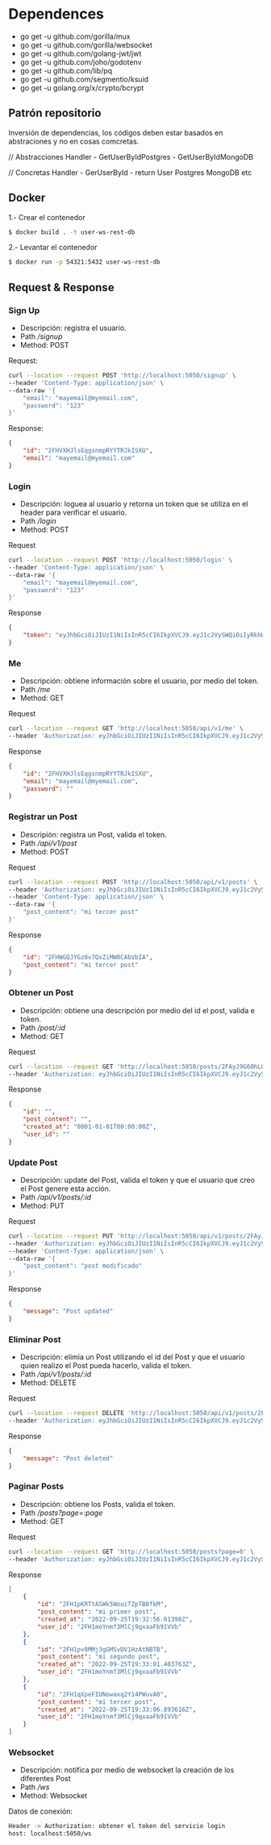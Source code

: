 # Dependences

* go get -u github.com/gorilla/mux
* go get -u github.com/gorilla/websocket
* go get -u github.com/golang-jwt/jwt
* go get -u github.com/joho/godotenv
* go get -u github.com/lib/pq
* go get -u github.com/segmentio/ksuid
* go get -u golang.org/x/crypto/bcrypt

## Patrón repositorio

Inversión de dependencias, los códigos deben estar basados en abstraciones y no en cosas comcretas.

// Abstracciones
Handler - GetUserByIdPostgres 
        - GetUserByIdMongoDB

// Concretas
Handler - GerUserById - return User
          Postgres
          MongoDB
          etc 

## Docker 

1.- Crear el contenedor 
```bash 
$ docker build . -t user-ws-rest-db 
```

2.- Levantar el contenedor
```bash
$ docker run -p 54321:5432 user-ws-rest-db
```

## Request & Response 

### Sign Up

- Descripción: registra el usuario.
- Path */signup*
- Method: POST

Request:
```bash 
curl --location --request POST 'http://localhost:5050/signup' \
--header 'Content-Type: application/json' \
--data-raw '{
    "email": "mayemail@myemail.com",
    "password": "123"
}'
```
Response:
```json 
{
    "id": "2FHVXHJlsEqgsnmpRYYTRJkISXU",
    "email": "mayemail@myemail.com"
}
```

### Login
- Descripción: loguea al usuario y retorna un token que se utiliza en el header para verificar el usuario. 
- Path */login*
- Method: POST

Request
```bash
curl --location --request POST 'http://localhost:5050/login' \
--header 'Content-Type: application/json' \
--data-raw '{
    "email": "mayemail@myemail.com",
    "password": "123"
}'
```
Response 
```json
{
    "token": "eyJhbGciOiJIUzI1NiIsInR5cCI6IkpXVCJ9.eyJ1c2VySWQiOiIyRkhWWEhKbHNFcWdzbm1wUllZVFJKa0lTWFUiLCJleHAiOjE2NjQzMjE5ODJ9.yijMTmkFBj55IaVhtZ8tFZkxKSy9KwecR2959ufrSro"
}
```

### Me
- Descripción: obtiene información sobre el usuario, por medio del token.
- Path */me*
- Method: GET

Request
```bash 
curl --location --request GET 'http://localhost:5050/api/v1/me' \
--header 'Authorization: eyJhbGciOiJIUzI1NiIsInR5cCI6IkpXVCJ9.eyJ1c2VySWQiOiIyRkF5RWphVVpIaTUzRzMxeXZyQXdaaW5PR3AiLCJleHAiOjE2NjQxMjE4Nzd9.UtznSz25D4d7kSqA8G8LIO-TmamSpl5P1L_-dDEP51w'
```

Response
```json
{
    "id": "2FHVXHJlsEqgsnmpRYYTRJkISXU",
    "email": "mayemail@myemail.com",
    "password": ""
}
```

### Registrar un Post
- Descripión: registra un Post, valida el token.
- Path */api/v1/post*
- Method: POST

Request
```bash 
curl --location --request POST 'http://localhost:5050/api/v1/posts' \
--header 'Authorization: eyJhbGciOiJIUzI1NiIsInR5cCI6IkpXVCJ9.eyJ1c2VySWQiOiIyRkhWWEhKbHNFcWdzbm1wUllZVFJKa0lTWFUiLCJleHAiOjE2NjQzMjE5ODJ9.yijMTmkFBj55IaVhtZ8tFZkxKSy9KwecR2959ufrSro' \
--header 'Content-Type: application/json' \
--data-raw '{
    "post_content": "mi tercer post"
}'
```
Response
```json
{
    "id": "2FHWGQJYGz0v7QxZiMW0CAbVbIA",
    "post_content": "mi tercer post"
}
```

### Obtener un Post
- Descripción: obtiene una descripción por medio del id el post, valida e token.
- Path */post/:id*
- Method: GET

Request 
```bash
curl --location --request GET 'http://localhost:5050/posts/2FAyJ9G60hL0ZAMSZoDhD9dVFp5' \
--header 'Authorization: eyJhbGciOiJIUzI1NiIsInR5cCI6IkpXVCJ9.eyJ1c2VySWQiOiIyRkhWWEhKbHNFcWdzbm1wUllZVFJKa0lTWFUiLCJleHAiOjE2NjQzMjE5ODJ9.yijMTmkFBj55IaVhtZ8tFZkxKSy9KwecR2959ufrSro'
```

Response 
```json 
{
    "id": "",
    "post_content": "",
    "created_at": "0001-01-01T00:00:00Z",
    "user_id": ""
}
```

### Update Post
- Descripción: update del Post, valida el token y que el usuario que creo el Post genere esta acción.
- Path */api/v1/posts/:id*
- Method: PUT

Request 
```bash 
curl --location --request PUT 'http://localhost:5050/api/v1/posts/2FAyJ9G60hL0ZAMSZoDhD9dVFp5' \
--header 'Authorization: eyJhbGciOiJIUzI1NiIsInR5cCI6IkpXVCJ9.eyJ1c2VySWQiOiIyRkhWWEhKbHNFcWdzbm1wUllZVFJKa0lTWFUiLCJleHAiOjE2NjQzMjE5ODJ9.yijMTmkFBj55IaVhtZ8tFZkxKSy9KwecR2959ufrSro' \
--header 'Content-Type: application/json' \
--data-raw '{
    "post_content": "post modificado"
}'
```

Response 

```json 
{
    "message": "Post updated"
}
```

### Eliminar Post 
- Descripción: elimia un Post utilizando el id del Post y que el usuario quien realizo el Post pueda hacerlo, valida el token.
- Path */api/v1/posts/:id*
- Method: DELETE

Request 
```bash 
curl --location --request DELETE 'http://localhost:5050/api/v1/posts/2FAyJ9G60hL0ZAMSZoDhD9dVFp5' \
--header 'Authorization: eyJhbGciOiJIUzI1NiIsInR5cCI6IkpXVCJ9.eyJ1c2VySWQiOiIyRkhWWEhKbHNFcWdzbm1wUllZVFJKa0lTWFUiLCJleHAiOjE2NjQzMjE5ODJ9.yijMTmkFBj55IaVhtZ8tFZkxKSy9KwecR2959ufrSro' 
```

Response 
```json
{
    "message": "Post deleted"
}
```

### Paginar Posts
- Descripción: obtiene los Posts, valida el token. 
- Path */posts?page=:page*
- Method: GET

Request 
```bash
curl --location --request GET 'http://localhost:5050/posts?page=0' \
--header 'Authorization: eyJhbGciOiJIUzI1NiIsInR5cCI6IkpXVCJ9.eyJ1c2VySWQiOiIyRkgxbW9Zbm1mM01sQ2o5cXhhYUZiOTFWVmIiLCJleHAiOjE2NjQzMDcxNjB9.yEPTYBTxe5eIgOLtm48CL-Jl0OaAPDUQ5KROS1NAZTg'
```

Response
```json 
[
    {
        "id": "2FH1pKRTtASWk5WouiTZpTB8fkM",
        "post_content": "mi primer post",
        "created_at": "2022-09-25T19:32:56.01398Z",
        "user_id": "2FH1moYnmf3MlCj9qxaaFb91VVb"
    },
    {
        "id": "2FH1pv8MMj3gGMSvDV1HzAtNBTB",
        "post_content": "mi segundo post",
        "created_at": "2022-09-25T19:33:01.403763Z",
        "user_id": "2FH1moYnmf3MlCj9qxaaFb91VVb"
    },
    {
        "id": "2FH1qXpeFIUNowaxq2Y14PWuvA0",
        "post_content": "mi tercer post",
        "created_at": "2022-09-25T19:33:06.893616Z",
        "user_id": "2FH1moYnmf3MlCj9qxaaFb91VVb"
    }
]
```

### Websocket 
- Descripción: notifica por medio de websocket la creación de los diferentes Post
- Path */ws*
- Method: Websocket

Datos de conexión:
```bash 
Header -> Authorization: obtener el token del servicio login
host: localhost:5050/ws
```